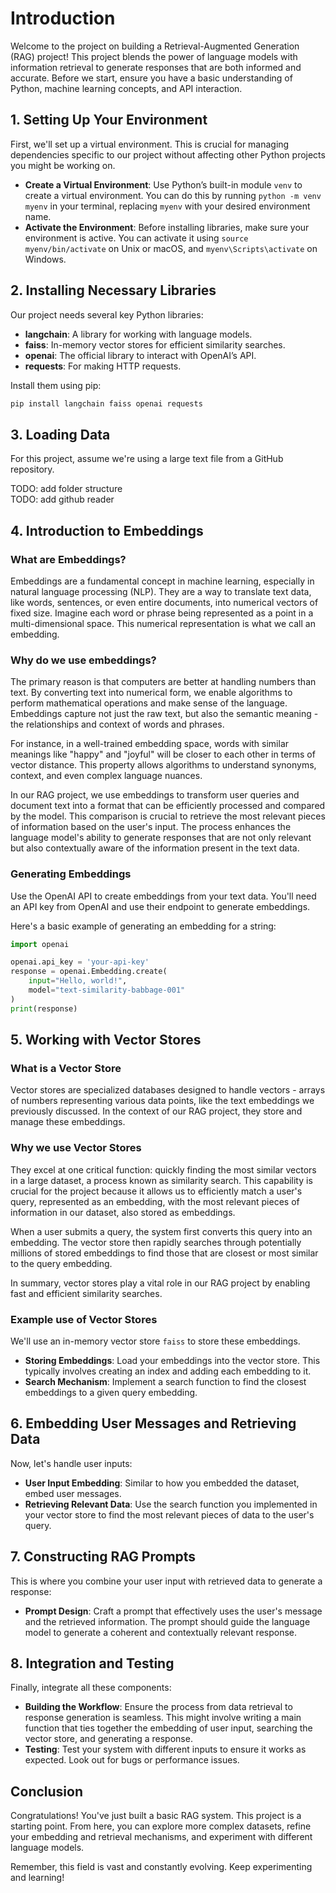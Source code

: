 # Introduction

Welcome to the project on building a Retrieval-Augmented Generation (RAG) project! This project blends the power of language models with information retrieval to generate responses that are both informed and accurate. Before we start, ensure you have a basic understanding of Python, machine learning concepts, and API interaction.

## 1. Setting Up Your Environment

First, we'll set up a virtual environment. This is crucial for managing dependencies specific to our project without affecting other Python projects you might be working on.

- **Create a Virtual Environment**: Use Python’s built-in module `venv` to create a virtual environment. You can do this by running `python -m venv myenv` in your terminal, replacing `myenv` with your desired environment name.
- **Activate the Environment**: Before installing libraries, make sure your environment is active. You can activate it using `source myenv/bin/activate` on Unix or macOS, and `myenv\Scripts\activate` on Windows.

## 2. Installing Necessary Libraries

Our project needs several key Python libraries:

- **langchain**: A library for working with language models.
- **faiss**: In-memory vector stores for efficient similarity searches.
- **openai**: The official library to interact with OpenAI’s API.
- **requests**: For making HTTP requests.

Install them using pip:

```bash
pip install langchain faiss openai requests
```

## 3. Loading Data

For this project, assume we're using a large text file from a GitHub repository.

TODO: add folder structure  
TODO: add github reader  

## 4. Introduction to Embeddings

### What are Embeddings?

Embeddings are a fundamental concept in machine learning, especially in natural language processing (NLP). They are a way to translate text data, like words, sentences, or even entire documents, into numerical vectors of fixed size. Imagine each word or phrase being represented as a point in a multi-dimensional space. This numerical representation is what we call an embedding.

### Why do we use embeddings?

The primary reason is that computers are better at handling numbers than text. By converting text into numerical form, we enable algorithms to perform mathematical operations and make sense of the language. Embeddings capture not just the raw text, but also the semantic meaning - the relationships and context of words and phrases.

For instance, in a well-trained embedding space, words with similar meanings like "happy" and "joyful" will be closer to each other in terms of vector distance. This property allows algorithms to understand synonyms, context, and even complex language nuances.

In our RAG project, we use embeddings to transform user queries and document text into a format that can be efficiently processed and compared by the model. This comparison is crucial to retrieve the most relevant pieces of information based on the user's input. The process enhances the language model's ability to generate responses that are not only relevant but also contextually aware of the information present in the text data.

### Generating Embeddings

Use the OpenAI API to create embeddings from your text data. You'll need an API key from OpenAI and use their endpoint to generate embeddings.

Here's a basic example of generating an embedding for a string:
  
  ```python
  import openai

  openai.api_key = 'your-api-key'
  response = openai.Embedding.create(
      input="Hello, world!",
      model="text-similarity-babbage-001"
)
  print(response)
  ```

## 5. Working with Vector Stores

### What is a Vector Store

Vector stores are specialized databases designed to handle vectors - arrays of numbers representing various data points, like the text embeddings we previously discussed. In the context of our RAG project, they store and manage these embeddings.

### Why we use Vector Stores

They excel at one critical function: quickly finding the most similar vectors in a large dataset, a process known as similarity search. This capability is crucial for the project because it allows us to efficiently match a user's query, represented as an embedding, with the most relevant pieces of information in our dataset, also stored as embeddings.

When a user submits a query, the system first converts this query into an embedding. The vector store then rapidly searches through potentially millions of stored embeddings to find those that are closest or most similar to the query embedding.

In summary, vector stores play a vital role in our RAG project by enabling fast and efficient similarity searches. 

### Example use of Vector Stores

We'll use an in-memory vector store `faiss` to store these embeddings.

- **Storing Embeddings**: Load your embeddings into the vector store. This typically involves creating an index and adding each embedding to it.
- **Search Mechanism**: Implement a search function to find the closest embeddings to a given query embedding.

## 6. Embedding User Messages and Retrieving Data

Now, let's handle user inputs:

- **User Input Embedding**: Similar to how you embedded the dataset, embed user messages.
- **Retrieving Relevant Data**: Use the search function you implemented in your vector store to find the most relevant pieces of data to the user's query.

## 7. Constructing RAG Prompts

This is where you combine your user input with retrieved data to generate a response:

- **Prompt Design**: Craft a prompt that effectively uses the user's message and the retrieved information. The prompt should guide the language model to generate a coherent and contextually relevant response.

## 8. Integration and Testing

Finally, integrate all these components:

- **Building the Workflow**: Ensure the process from data retrieval to response generation is seamless. This might involve writing a main function that ties together the embedding of user input, searching the vector store, and generating a response.
- **Testing**: Test your system with different inputs to ensure it works as expected. Look out for bugs or performance issues.

## Conclusion

Congratulations! You've just built a basic RAG system. This project is a starting point. From here, you can explore more complex datasets, refine your embedding and retrieval mechanisms, and experiment with different language models.

Remember, this field is vast and constantly evolving. Keep experimenting and learning!
